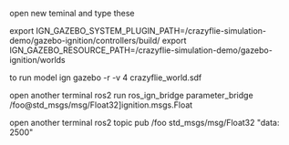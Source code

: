 open new teminal and type these

export IGN_GAZEBO_SYSTEM_PLUGIN_PATH=<absolute path to>/crazyflie-simulation-demo/gazebo-ignition/controllers/build/
export IGN_GAZEBO_RESOURCE_PATH=<absolute path to>/crazyflie-simulation-demo/gazebo-ignition/worlds

to run model 
ign gazebo -r -v 4 crazyflie_world.sdf 

open another terminal 
ros2 run ros_ign_bridge parameter_bridge /foo@std_msgs/msg/Float32]ignition.msgs.Float

open another terminal
ros2 topic pub /foo std_msgs/msg/Float32 "data: 2500"
